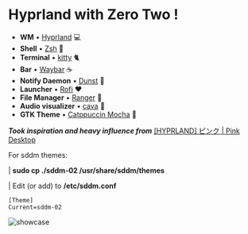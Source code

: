# Hyprland with Zero Two !

- **WM** • [Hyprland](https://github.com/hyprwm/Hyprland) 💻
- **Shell** • [Zsh](https://www.zsh.org) 🐚
- **Terminal** • [kitty](https://github.com/kovidgoyal/kitty) 🐈
- **Bar** • [Waybar](https://aur.archlinux.org/packages/waybar-hyprland-git) ☕
- **Notify Daemon** • [Dunst](https://github.com/dunst-project/dunst) 🚀
- **Launcher** • [Rofi](https://github.com/davatorium/rofi) ❤️ 
- **File Manager** • [Ranger](https://github.com/ranger/ranger) 📂
- **Audio visualizer** • [cava](https://github.com/karlstav/cava) 🎵
- **GTK Theme** • [Catppuccin Mocha](https://github.com/catppuccin/gtk) 👾

  
***Took inspiration and heavy influence from*** [[HYPRLAND] ピンク | Pink Desktop](https://www.reddit.com/r/unixporn/comments/1479eqh/hyprland_%E3%83%94%E3%83%B3%E3%82%AF_pink_desktop/)

For sddm themes:

| **sudo cp ./sddm-02 /usr/share/sddm/themes**

| Edit (or add) to **/etc/sddm.conf** 

```
[Theme]
Current=sddm-02
```




![showcase](/screenshot/output.png)

